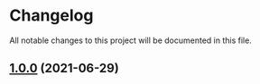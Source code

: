 # Changelog

All notable changes to this project will be documented in this file.

## [1.0.0](https://github.com/Nicolas-dlb/Coinlabs/compare/v1.1.2...v1.0.0) (2021-06-29)
